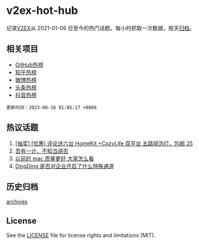 # v2ex-hot-hub

 记录[V2EX](https://www.v2ex.com/)从 2021-01-06 日至今的热门话题。每小时抓取一次数据，按天[归档](archives)。
 
 ## 相关项目

- [GitHub热榜](https://github.com/lonnyzhang423/github-hot-hub)
- [知乎热榜](https://github.com/lonnyzhang423/zhihu-hot-hub)
- [微博热榜](https://github.com/lonnyzhang423/weibo-hot-hub)
- [头条热榜](https://github.com/lonnyzhang423/toutiao-hot-hub)
- [抖音热榜](https://github.com/lonnyzhang423/douyin-hot-hub)


 `更新时间：2023-08-16 01:05:17 +0800`

## 热议话题

1. [[抽奖] [优惠] 评论送六台 HomeKit +CozyLife 双平台 五路球泡灯，包邮 25](https://www.v2ex.com/t/965474)
1. [吾有一计，不知当讲否](https://www.v2ex.com/t/965456)
1. [以前的 mac 质量更好,大家怎么看](https://www.v2ex.com/t/965348)
1. [DingDing 是否对企业开启了什么特殊通道](https://www.v2ex.com/t/965340)

## 历史归档

[archives](archives)

## License

See the [LICENSE](LICENSE) file for license rights and limitations (MIT).
